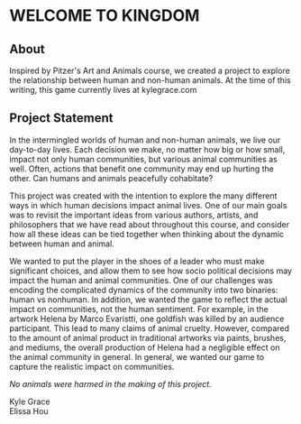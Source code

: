 # WELCOME TO KINGDOM

## About

Inspired by Pitzer's Art and Animals course, we created a project to explore the relationship between human and non-human animals. At the time of this writing, this game currently lives at kylegrace.com

## Project Statement

In the intermingled worlds of human and non-human animals, we live our day-to-day lives. Each decision we make, no matter how big or how small, impact not only human communities, but various animal communities as well. Often, actions that benefit one community may end up hurting the other. Can humans and animals peacefully cohabitate?

This project was created with the intention to explore the many different ways in which human decisions impact animal lives. One of our main goals was to revisit the important ideas from various authors, artists, and philosophers that we have read about throughout this course, and consider how all these ideas can be tied together when thinking about the dynamic between human and animal.

We wanted to put the player in the shoes of a leader who must make significant choices, and allow them to see how socio political decisions may impact the human and animal communities. One of our challenges was encoding the complicated dynamics of the community into two binaries: human vs nonhuman. In addition, we wanted the game to reflect the actual impact on communities, not the human sentiment. For example, in the artwork Helena by Marco Evaristti, one goldfish was killed by an audience participant. This lead to many claims of animal cruelty. However, compared to the amount of animal product in traditional artworks via paints, brushes, and mediums, the overall production of Helena had a negligible effect on the animal community in general. In general, we wanted our game to capture the realistic impact on communities.

_No animals were harmed in the making of this project._  

  
  
Kyle Grace  
Elissa Hou
